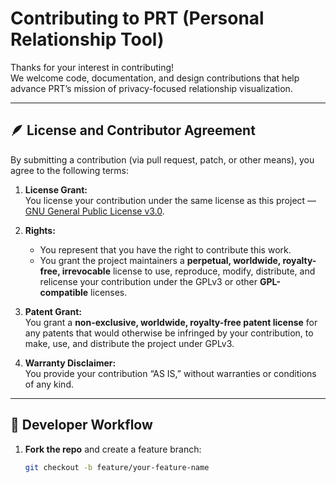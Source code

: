 # Contributing to PRT (Personal Relationship Tool)

Thanks for your interest in contributing!  
We welcome code, documentation, and design contributions that help advance PRT’s mission of privacy-focused relationship visualization.

---

## 🪶 License and Contributor Agreement

By submitting a contribution (via pull request, patch, or other means), you agree to the following terms:

1. **License Grant:**  
   You license your contribution under the same license as this project — [GNU General Public License v3.0](LICENSE).

2. **Rights:**  
   - You represent that you have the right to contribute this work.  
   - You grant the project maintainers a **perpetual, worldwide, royalty-free, irrevocable** license to use, reproduce, modify, distribute, and relicense your contribution under the GPLv3 or other **GPL-compatible** licenses.

3. **Patent Grant:**  
   You grant a **non-exclusive, worldwide, royalty-free patent license** for any patents that would otherwise be infringed by your contribution, to make, use, and distribute the project under GPLv3.

4. **Warranty Disclaimer:**  
   You provide your contribution “AS IS,” without warranties or conditions of any kind.

---

## 🧩 Developer Workflow

1. **Fork the repo** and create a feature branch:
   ```bash
   git checkout -b feature/your-feature-name
